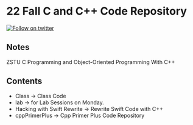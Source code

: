 <!--
 * @Author: Frank Linux
 * @Date: 2022-09-13 11:06:42
 * @LastEditors: Frank Linux
 * @LastEditTime: 2022-09-13 11:35:57
 * @FilePath: /Cpp/README.md
 * @Description: 
 * 
 * Copyright (c) 2022 by Frank Linux, All Rights Reserved. 
-->
# 22 Fall C and C++ Code Repository

[![Follow on twitter](https://img.shields.io/twitter/follow/cyongfrank)](https://twitter.com/intent/follow?screen_name=cyongfrank)

## Notes
ZSTU C Programming and Object-Oriented Programming With C++

## Contents

* Class -> Class Code
* lab -> for Lab Sessions on Monday.
* Hacking with Swift Rewrite -> Rewrite Swift Code with C++
* cppPrimerPlus -> Cpp Primer Plus Code Repository